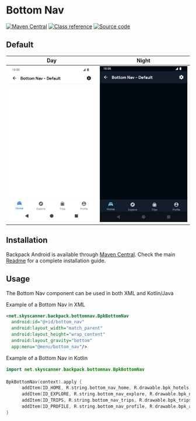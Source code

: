 # Bottom Nav

[![Maven Central](https://img.shields.io/maven-central/v/net.skyscanner.backpack/backpack-android)](https://search.maven.org/artifact/net.skyscanner.backpack/backpack-android)
[![Class reference](https://img.shields.io/badge/Class%20reference-Android-blue)](https://backpack.github.io/android/Backpack/net.skyscanner.backpack.bottomnav)
[![Source code](https://img.shields.io/badge/Source%20code-GitHub-lightgrey)](https://github.com/backpack/android/tree/main/Backpack/src/main/java/net/skyscanner/backpack/bottomnav)

## Default

| Day | Night |
| --- | --- |
| <img src="https://raw.githubusercontent.com/backpack/android/main/docs/view/BottomNav/screenshots/default.png" alt="BottomNav component" width="375" /> |<img src="https://raw.githubusercontent.com/backpack/android/main/docs/view/BottomNav/screenshots/default_dm.png" alt="BottomNav component - dark mode" width="375" /> |

## Installation

Backpack Android is available through [Maven Central](https://search.maven.org/artifact/net.skyscanner.backpack/backpack-android). Check the main [Readme](https://github.com/skyscanner/backpack-android#installation) for a complete installation guide.

## Usage

The Bottom Nav component can be used in both XML and Kotlin/Java

Example of a Bottom Nav in XML

```xml
<net.skyscanner.backpack.bottomnav.BpkBottomNav
  android:id="@+id/bottom_nav"
  android:layout_width="match_parent"
  android:layout_height="wrap_content"
  android:layout_gravity="bottom"
  app:menu="@menu/bottom_nav"/>
```

Example of a Bottom Nav in Kotlin

```Kotlin
import net.skyscanner.backpack.bottomnav.BpkBottomNav

BpkBottomNav(context).apply {
      addItem(ID_HOME, R.string.bottom_nav_home, R.drawable.bpk_hotels)
      addItem(ID_EXPLORE, R.string.bottom_nav_explore, R.drawable.bpk_navigation)
      addItem(ID_TRIPS, R.string.bottom_nav_trips, R.drawable.bpk_trips)
      addItem(ID_PROFILE, R.string.bottom_nav_profile, R.drawable.bpk_account_circle)
}
```
